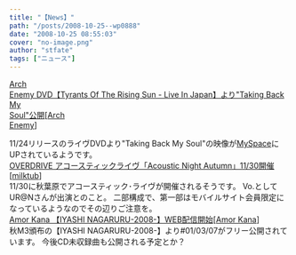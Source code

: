 ```yaml
---
title: "【News】"
path: "/posts/2008-10-25--wp0888"
date: "2008-10-25 08:55:03"
cover: "no-image.png"
author: "stfate"
tags: ["ニュース"]
---
```


<style type="text/css">
<!--
p {white-space: pre-wrap};
-->
</style>

<a class="topics" href="http://www.archenemy.net/japan/2008/10/launch_online_track_from_tyrants_of_the_rising_sun.php#more" target="_blank">Arch Enemy DVD【Tyrants Of The Rising Sun - Live In Japan】より"Taking Back My Soul"公開</a><span class="junre">[<a href="http://www.archenemy.net/japan/" target="_blank">Arch Enemy</a>]</span>
<div class="news">11/24リリースのライヴDVDより"Taking Back My Soul"の映像が<a href="http://www.myspace.com/archenemy" target="_blank">MySpace</a>にUPされているようです。</div>
<a class="topics" href="http://www.over-drive.jp/081023acoustic_live/index.htm" target="_blank">OVERDRIVE アコースティックライヴ「Acoustic Night Autumn」11/30開催</a><span class="junre">[<a href="http://milktub.com/" target="_blank">milktub</a>]</span>
<div class="news">11/30に秋葉原でアコースティック･ライヴが開催されるそうです。
Vo.としてUR@Nさんが出演とのこと。
二部構成で、第一部はモバイルサイト会員限定になっているようなのでその辺りご注意を。</div>
<a class="topics" href="http://amorkana.jp/" target="_blank">Amor Kana 【IYASHI NAGARURU-2008-】WEB配信開始</a><span class="junre">[<a href="http://amorkana.jp/" target="_blank">Amor Kana</a>]</span>
<div class="news">秋M3頒布の【IYASHI NAGARURU-2008-】より#01/03/07がフリー公開されています。
今後CD未収録曲も公開される予定とか？</div>
